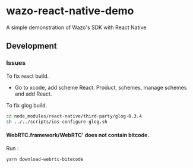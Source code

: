 # wazo-react-native-demo
A simple demonstration of Wazo's SDK with React Native


## Development

### Issues
To fix react build.

- Go to xcode, add scheme React. Product, schemes, manage schemes and add React.

To fix glog build.

```sh
cd node_modules/react-native/third-party/glog-0.3.4
sh ../../scripts/ios-configure-glog.sh
```

#### WebRTC.framework/WebRTC' does not contain bitcode.

Run :
```sh
yarn download-webrtc-bitecode
```
